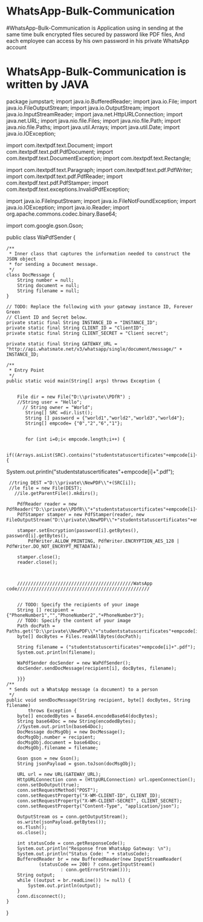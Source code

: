 # WhatsApp-Bulk-Communication
#WhatsApp-Bulk-Communication is Application using in sending at the same time bulk encrypted files secured by password like PDF files, And each employee can access by his own password in his private WhatsApp account
# WhatsApp-Bulk-Communication is written by JAVA 
package jumpstart;
import java.io.BufferedReader;
import java.io.File;
import java.io.FileOutputStream;
import java.io.OutputStream;
import java.io.InputStreamReader;
import java.net.HttpURLConnection;
import java.net.URL;
import java.nio.file.Files;
import java.nio.file.Path;
import java.nio.file.Paths;
import java.util.Arrays;
import java.util.Date;
import java.io.IOException;

import com.itextpdf.text.Document;
import com.itextpdf.text.pdf.PdfDocument;
import com.itextpdf.text.DocumentException;
import com.itextpdf.text.Rectangle;

import com.itextpdf.text.Paragraph;
import com.itextpdf.text.pdf.PdfWriter;
import com.itextpdf.text.pdf.PdfReader;
import com.itextpdf.text.pdf.PdfStamper;
import com.itextpdf.text.exceptions.InvalidPdfException;


import java.io.FileInputStream;
import java.io.FileNotFoundException;
import java.io.IOException;
import java.io.Reader;
import org.apache.commons.codec.binary.Base64;

import com.google.gson.Gson;

public class WaPdfSender {

    /**
     * Inner class that captures the information needed to construct the JSON object
     * for sending a Document message.
     */
    class DocMessage {
        String number = null;
        String document = null;
        String filename = null;
    }
    
    // TODO: Replace the following with your gateway instance ID, Forever Green
    // Client ID and Secret below.
    private static final String INSTANCE_ID = "INSTANCE_ID";
    private static final String CLIENT_ID = "ClientID";
    private static final String CLIENT_SECRET = "Client secret";

    private static final String GATEWAY_URL = "http://api.whatsmate.net/v3/whatsapp/single/document/message/" + INSTANCE_ID;

    /**
     * Entry Point
     */
    public static void main(String[] args) throws Exception {
       
    	
    	File dir = new File("D:\\private\\PDfR") ;
    	//String user = "Hello";
	      // String owner = "World";
	       String[] SRC =dir.list();
	       String [] password = {"world1","world2","world3","world4"};
	       String[] empcode= {"0","2","6","1"};
	       
	       
	       for (int i=0;i< empcode.length;i++) {
    		
	    	   if((Arrays.asList(SRC).contains("studentstatuscertificates"+empcode[i]+".pdf"))) {
System.out.println("studentstatuscertificates"+empcode[i]+".pdf");	
    	
 	 //tring DEST ="D:\\private\\NewPDF\\"+(SRC[i]);
 	 //le file = new File(DEST);
       //ile.getParentFile().mkdirs();
        
    	PdfReader reader = new PdfReader("D:\\private\\PDfR\\"+"studentstatuscertificates"+empcode[i]+".pdf");
        PdfStamper stamper = new PdfStamper(reader, new FileOutputStream("D:\\private\\NewPDF\\"+"studentstatuscertificates"+empcode[i]+".pdf"));
        
		stamper.setEncryption(password[i].getBytes(), password[i].getBytes(),
            PdfWriter.ALLOW_PRINTING, PdfWriter.ENCRYPTION_AES_128 | PdfWriter.DO_NOT_ENCRYPT_METADATA);
       
        stamper.close();
	    reader.close();

    	
    	
    	///////////////////////////////////////////WatsApp code/////////////////////////////////////////////////
    	
    	
    	// TODO: Specify the recipients of your image 
        String [] recipient = {"PhoneNumber1","","PhoneNumber2","+PhoneNumber3"};
        // TODO: Specify the content of your image
        Path docPath = Paths.get("D:\\private\\NewPDF\\"+"studentstatuscertificates"+empcode[i]+".pdf");
        byte[] docBytes = Files.readAllBytes(docPath);
       
        String filename = ("studentstatuscertificates"+empcode[i]+".pdf");
        System.out.println(filename);	
        
        WaPdfSender docSender = new WaPdfSender();
        docSender.sendDocMessage(recipient[i], docBytes, filename);

    	}}}
    /**
     * Sends out a WhatsApp message (a document) to a person
     */
    public void sendDocMessage(String recipient, byte[] docBytes, String filename)
            throws Exception {
        byte[] encodedBytes = Base64.encodeBase64(docBytes);
        String base64Doc = new String(encodedBytes);
        //System.out.println(base64Doc);
        DocMessage docMsgObj = new DocMessage();
        docMsgObj.number = recipient;
        docMsgObj.document = base64Doc;
        docMsgObj.filename = filename;

        Gson gson = new Gson();
        String jsonPayload = gson.toJson(docMsgObj);

        URL url = new URL(GATEWAY_URL);
        HttpURLConnection conn = (HttpURLConnection) url.openConnection();
        conn.setDoOutput(true);
        conn.setRequestMethod("POST");
        conn.setRequestProperty("X-WM-CLIENT-ID", CLIENT_ID);
        conn.setRequestProperty("X-WM-CLIENT-SECRET", CLIENT_SECRET);
        conn.setRequestProperty("Content-Type", "application/json");

        OutputStream os = conn.getOutputStream();
        os.write(jsonPayload.getBytes());
        os.flush();
        os.close();

        int statusCode = conn.getResponseCode();
        System.out.println("Response from WhatsApp Gateway: \n");
        System.out.println("Status Code: " + statusCode);
        BufferedReader br = new BufferedReader(new InputStreamReader(
                (statusCode == 200) ? conn.getInputStream()
                        : conn.getErrorStream()));
        String output;
        while ((output = br.readLine()) != null) {
            System.out.println(output);
        }
        conn.disconnect();
    }

}

